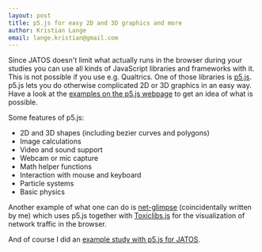```yaml
---
layout: post
title: p5.js for easy 2D and 3D graphics and more
author: Kristian Lange
email: lange.kristian@gmail.com
---
```


Since JATOS doesn't limit what actually runs in the browser during your studies you can use all kinds of JavaScript libraries and frameworks with it. This is not possible if you use e.g. Qualtrics. One of those libraries is [p5.js](https://p5js.org/). p5.js lets you do otherwise complicated 2D or 3D graphics in an easy way. Have a look at the [examples on the p5.js webpage](https://p5js.org/examples/) to get an idea of what is possible.

Some features of p5.js:

* 2D and 3D shapes (including bezier curves and polygons)
* Image calculations
* Video and sound support
* Webcam or mic capture
* Math helper functions
* Interaction with mouse and keyboard
* Particle systems
* Basic physics

Another example of what one can do is [net-glimpse](https://github.com/kristian-lange/net-glimpse) (coincidentally written by me) which uses p5.js together with [Toxiclibs.js](http://haptic-data.com/toxiclibsjs) for the visualization of network traffic in the browser.

And of course I did an [example study with p5.js for JATOS](http://www.jatos.org/Example-Studies.html#interactive-2d3d-graphics-with-p5js-library).
